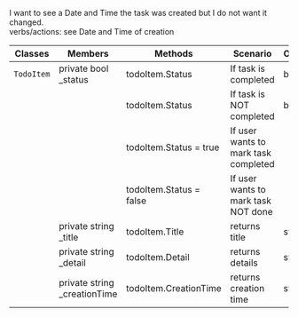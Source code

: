 I want to see a Date and Time the task was created but I do not want it changed.   
verbs/actions: see Date and Time of creation





| Classes             | Members                             | Methods                                                | Scenario                                           | Outputs   |
|---------------------|-------------------------------------|--------------------------------------------------------|----------------------------------------------------|-----------|
| `TodoItem`	      | private bool _status                | todoItem.Status                                        | If task is completed						          | bool      |
|           	      |                                     | todoItem.Status                                        | If task is NOT completed					          | bool      |
|           	      |                                     | todoItem.Status = true                                 | If user wants to mark task completed               |           |
|           	      |                                     | todoItem.Status = false                                | If user wants to mark task NOT done     	          |           |
|           	      | private string _title               | todoItem.Title                                         | returns title                        	          | string    |
|           	      | private string _detail              | todoItem.Detail                                        | returns details                                    | string    |
|           	      | private string _creationTime        | todoItem.CreationTime                                  | returns creation time     	                      | string    |
